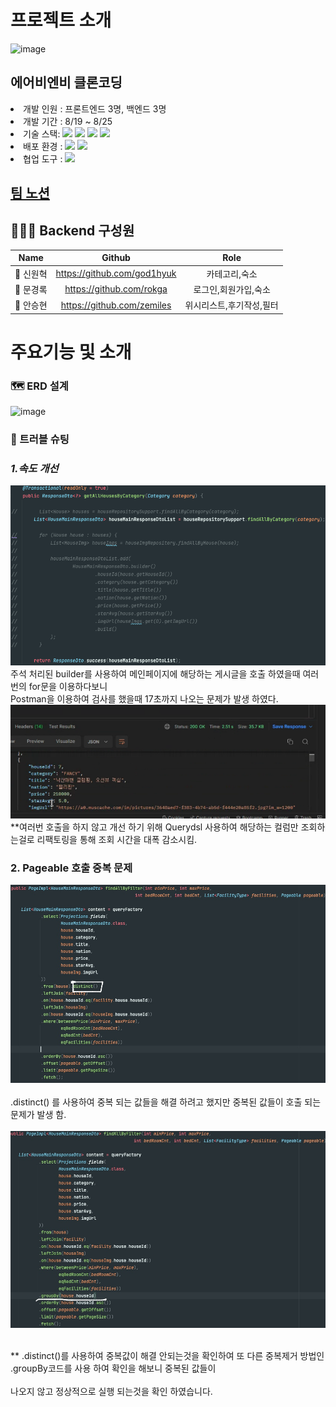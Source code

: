 # 프로젝트 소개
![image](https://user-images.githubusercontent.com/107654769/186507477-6a6108f7-359f-4cda-8d96-c7085106ad79.png)
<h2>에어비엔비 클론코딩</h2>
<li>개발 인원 : 프론트엔드 3명, 백엔드 3명</li>
<li>개발 기간 : 8/19 ~ 8/25</li>
<li>기술 스택: 
<img src="https://img.shields.io/badge/Spring Boot-6DB33F?style=flat-square&logo=Spring Boot&logoColor=white"/>
<img src="https://img.shields.io/badge/Spring Security-6DB33F?style=flat-square&logo=Spring Security&logoColor=white"/>
<img src="https://img.shields.io/badge/Gradel-02303A?style=flat-square&logo=Gradle&logoColor=white"/>
<img src="https://img.shields.io/badge/MySQL-4479A1?style=flat-square&logo=MySQL&logoColor=white"/>
</li>


<li>배포 환경 : 
<img src="https://img.shields.io/badge/Amazon EC2-FF9900?style=flat-square&logo=Amazon EC2&logoColor=white"/>
<img src="https://img.shields.io/badge/FileZilla-BF0000?style=flat-square&logo=FileZilla&logoColor=white"/>
</li>

<li>협업 도구 : 
<img src="https://img.shields.io/badge/Github-181717?style=flat-square&logo=Github&logoColor=white"/>
</li>

<h2><a href=https://www.notion.so/SA-5-b42691a27f1048768da8880bae9727c2>팀 노션</a></h2>

## 👨‍👧‍👦 Backend 구성원

|  Name  |            Github            |        Role        |
|:------:|:----------------------------:|:------------------:|
| 👦 신원혁 | https://github.com/god1hyuk  |      카테고리,숙소       |
| 👦 문경록 |   https://github.com/rokga   |    로그인,회원가입,숙소     |
| 👦 안승현 |  https://github.com/zemiles  |   위시리스트,후기작성,필터    |


# 주요기능 및 소개
### **🗺** ERD 설계
![image](https://s3.us-west-2.amazonaws.com/secure.notion-static.com/d1bd6f55-25b6-40d4-85e4-93d20ac854fc/Untitled.png?X-Amz-Algorithm=AWS4-HMAC-SHA256&X-Amz-Content-Sha256=UNSIGNED-PAYLOAD&X-Amz-Credential=AKIAT73L2G45EIPT3X45%2F20220825%2Fus-west-2%2Fs3%2Faws4_request&X-Amz-Date=20220825T072624Z&X-Amz-Expires=86400&X-Amz-Signature=388736f8a28dca652c080691d16357e80163a5f3e46542d4079d696aecbf44b6&X-Amz-SignedHeaders=host&response-content-disposition=filename%20%3D%22Untitled.png%22&x-id=GetObject)

### **🐋** 트러블 슈팅

### ***1.속도 개선<br>***

![img.png](img.png)
<br> 주석 처리된 builder를 사용하여 메인페이지에 해당하는 게시글을 호출 하였을때 여러번의 for문을 이용하다보니
<br> Postman을 이용하여 검사를 했을때 17초까지 나오는 문제가 발생 하였다.
![img_1.png](img_1.png)
<br> **여러번 호출을 하지 않고 개선 하기 위해 Querydsl 사용하여 해당하는 컬럼만 조회하는걸로 리팩토링을 통해 조회 시간을 대폭 감소시킴.
<br> 


### 2. Pageable 호출 중복 문제<br>
 ![img_2.png](img_2.png)
   <br>
<br> .distinct() 를 사용하여 중복 되는 값들을 해결 하려고 했지만 중복된 값들이 호출 되는 문제가 발생 함.
   <br><br>
![img_3.png](img_3.png)

<br> ** .distinct()를 사용하여 중복값이 해결 안되는것을 확인하여 또 다른 중복제거 방법인 .groupBy코드를 사용 하여 확인을 해보니 중복된 값들이  
<br> 나오지 않고 정상적으로 실행 되는것을 확인 하였습니다.

